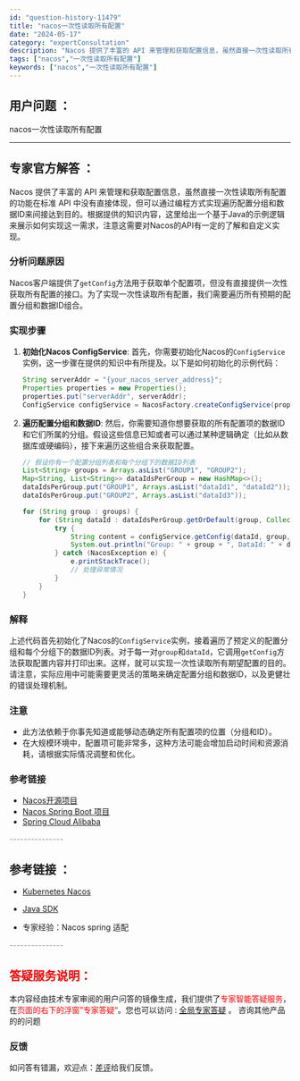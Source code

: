 ```yaml
---
id: "question-history-11479"
title: "nacos一次性读取所有配置"
date: "2024-05-17"
category: "expertConsultation"
description: "Nacos 提供了丰富的 API 来管理和获取配置信息，虽然直接一次性读取所有配置的功能在标准 API 中没有直接体现，但可以通过编程方式实现遍历配置分组和数据ID来间接达到目的。根据提供的知识内容，这里给出一个基于Java的示例逻辑来展示如何实现这一需求，注意这需要对Nacos的API有一定的了解"
tags: ["nacos","一次性读取所有配置"]
keywords: ["nacos","一次性读取所有配置"]
---
```


## 用户问题 ： 
 nacos一次性读取所有配置  

---------------
## 专家官方解答 ：

Nacos 提供了丰富的 API 来管理和获取配置信息，虽然直接一次性读取所有配置的功能在标准 API 中没有直接体现，但可以通过编程方式实现遍历配置分组和数据ID来间接达到目的。根据提供的知识内容，这里给出一个基于Java的示例逻辑来展示如何实现这一需求，注意这需要对Nacos的API有一定的了解和自定义实现。

### 分析问题原因
Nacos客户端提供了`getConfig`方法用于获取单个配置项，但没有直接提供一次性获取所有配置的接口。为了实现一次性读取所有配置，我们需要遍历所有预期的配置分组和数据ID组合。

### 实现步骤
1. **初始化Nacos ConfigService**: 首先，你需要初始化Nacos的`ConfigService`实例，这一步骤在提供的知识中有所提及。以下是如何初始化的示例代码：
    ```java
    String serverAddr = "{your_nacos_server_address}";
    Properties properties = new Properties();
    properties.put("serverAddr", serverAddr);
    ConfigService configService = NacosFactory.createConfigService(properties);
    ```
   
2. **遍历配置分组和数据ID**: 然后，你需要知道你想要获取的所有配置项的数据ID和它们所属的分组。假设这些信息已知或者可以通过某种逻辑确定（比如从数据库或硬编码），接下来遍历这些组合来获取配置。

    ```java
    // 假设你有一个配置分组列表和每个分组下的数据ID列表
    List<String> groups = Arrays.asList("GROUP1", "GROUP2");
    Map<String, List<String>> dataIdsPerGroup = new HashMap<>();
    dataIdsPerGroup.put("GROUP1", Arrays.asList("dataId1", "dataId2"));
    dataIdsPerGroup.put("GROUP2", Arrays.asList("dataId3"));

    for (String group : groups) {
        for (String dataId : dataIdsPerGroup.getOrDefault(group, Collections.emptyList())) {
            try {
                String content = configService.getConfig(dataId, group, 5000);
                System.out.println("Group: " + group + ", DataId: " + dataId + ", Content: " + content);
            } catch (NacosException e) {
                e.printStackTrace();
                // 处理异常情况
            }
        }
    }
    ```

### 解释
上述代码首先初始化了Nacos的`ConfigService`实例，接着遍历了预定义的配置分组和每个分组下的数据ID列表。对于每一对`group`和`dataId`，它调用`getConfig`方法获取配置内容并打印出来。这样，就可以实现一次性读取所有期望配置的目的。请注意，实际应用中可能需要更灵活的策略来确定配置分组和数据ID，以及更健壮的错误处理机制。

### 注意
- 此方法依赖于你事先知道或能够动态确定所有配置项的位置（分组和ID）。
- 在大规模环境中，配置项可能非常多，这种方法可能会增加启动时间和资源消耗，请根据实际情况调整和优化。

### 参考链接
- [Nacos开源项目](https://github.com/nacos-group/nacos-spring-project)
- [Nacos Spring Boot 项目](https://github.com/nacos-group/nacos-spring-boot-project)
- [Spring Cloud Alibaba](https://github.com/alibaba/spring-cloud-alibaba)


<font color="#949494">---------------</font> 


## 参考链接 ：

* [Kubernetes Nacos](https://nacos.io/docs/latest/quickstart/quick-start-kubernetes)
 
 * [Java SDK](https://nacos.io/docs/latest/guide/user/sdk)
 
 * 专家经验：Nacos spring 适配 


 <font color="#949494">---------------</font> 
 


## <font color="#FF0000">答疑服务说明：</font> 

本内容经由技术专家审阅的用户问答的镜像生成，我们提供了<font color="#FF0000">专家智能答疑服务</font>，在<font color="#FF0000">页面的右下的浮窗”专家答疑“</font>。您也可以访问 : [全局专家答疑](https://answer.opensource.alibaba.com/docs/intro) 。 咨询其他产品的的问题

### 反馈
如问答有错漏，欢迎点：[差评](https://ai.nacos.io/user/feedbackByEnhancerGradePOJOID?enhancerGradePOJOId=13766)给我们反馈。
